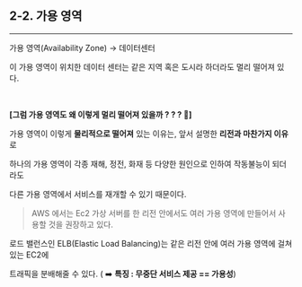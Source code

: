 ## **2-2. 가용 영역**

---

가용 영역(Availability Zone) → 데이터센터

이 가용 영역이 위치한 데이터 센터는 같은 지역 혹은 도시라 하더라도 멀리 떨어져 있다.

<br>

**[그럼 가용 영역도 왜 이렇게 멀리 떨어져 있을까 ? ? ? 🤔]**
<br>

가용 영역이 이렇게 **물리적으로 떨어져** 있는 이유는, 앞서 설명한 **리전과 마찬가지 이유**로 

하나의 가용 영역이 각종 재해, 정전, 화재 등 다양한 원인으로 인하여 작동불능이 되더라도

다른 가용 영역에서 서비스를 재개할 수 있기 때문이다.

> AWS 에서는 Ec2 가상 서버를 한 리전 안에서도 여러 가용 영역에 만들어서 사용할 것을 권장하고 있다.
> 

로드 밸런스인 ELB(Elastic Load Balancing)는 같은 리전 안에 여러 가용 영역에 걸쳐 있는 EC2에 

트래픽을 분배해줄 수 있다. ( ➡️ **특징 : 무중단 서비스 제공  == 가용성**)
